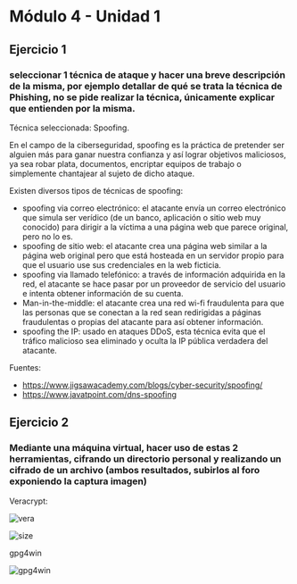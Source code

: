 # Módulo 4 - Unidad 1

## Ejercicio 1

### seleccionar 1 técnica de ataque y hacer una breve descripción de la misma, por ejemplo detallar de qué se trata la técnica de Phishing, no se pide realizar la técnica, únicamente explicar que entienden por la misma.

Técnica seleccionada: Spoofing.

En el campo de la ciberseguridad, spoofing es la práctica de pretender ser alguien más para ganar nuestra confianza y así lograr objetivos maliciosos, ya sea robar plata, documentos, encriptar equipos de trabajo o simplemente chantajear al sujeto de dicho ataque.

Existen diversos tipos de técnicas de spoofing:

- spoofing via correo electrónico: el atacante envía un correo electrónico que simula ser verídico (de un banco, aplicación o sitio web muy conocido) para dirigir a la víctima a una página web que parece original, pero no lo es.
- spoofing de sitio web: el atacante crea una página web similar a la página web original pero que está hosteada en un servidor propio para que el usuario use sus credenciales en la web ficticia.
- spoofing via llamado telefónico: a través de información adquirida en la red, el atacante se hace pasar por un proveedor de servicio del usuario e intenta obtener información de su cuenta.
- Man-in-the-middle: el atacante crea una red wi-fi fraudulenta para que las personas que se conectan a la red sean redirigidas a páginas fraudulentas o propias del atacante para así obtener información.
- spoofing the IP: usado en ataques DDoS, esta técnica evita que el tráfico malicioso sea eliminado y oculta la IP pública verdadera del atacante.

Fuentes:

- <https://www.jigsawacademy.com/blogs/cyber-security/spoofing/>
- <https://www.javatpoint.com/dns-spoofing>

## Ejercicio 2

### Mediante una máquina virtual, hacer uso de estas 2 herramientas, cifrando un directorio personal y realizando un cifrado de un archivo (ambos resultados, subirlos al foro exponiendo la captura imagen)

Veracrypt:

![vera](./img/volume-created.png)

![size](./img/150mb.png)

gpg4win

![gpg4win](./img/gpg4win.png)



